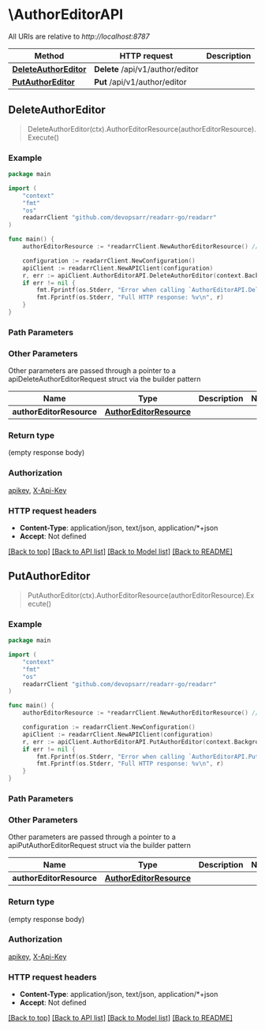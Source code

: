 # \AuthorEditorAPI

All URIs are relative to *http://localhost:8787*

Method | HTTP request | Description
------------- | ------------- | -------------
[**DeleteAuthorEditor**](AuthorEditorAPI.md#DeleteAuthorEditor) | **Delete** /api/v1/author/editor | 
[**PutAuthorEditor**](AuthorEditorAPI.md#PutAuthorEditor) | **Put** /api/v1/author/editor | 



## DeleteAuthorEditor

> DeleteAuthorEditor(ctx).AuthorEditorResource(authorEditorResource).Execute()



### Example

```go
package main

import (
	"context"
	"fmt"
	"os"
	readarrClient "github.com/devopsarr/readarr-go/readarr"
)

func main() {
	authorEditorResource := *readarrClient.NewAuthorEditorResource() // AuthorEditorResource |  (optional)

	configuration := readarrClient.NewConfiguration()
	apiClient := readarrClient.NewAPIClient(configuration)
	r, err := apiClient.AuthorEditorAPI.DeleteAuthorEditor(context.Background()).AuthorEditorResource(authorEditorResource).Execute()
	if err != nil {
		fmt.Fprintf(os.Stderr, "Error when calling `AuthorEditorAPI.DeleteAuthorEditor``: %v\n", err)
		fmt.Fprintf(os.Stderr, "Full HTTP response: %v\n", r)
	}
}
```

### Path Parameters



### Other Parameters

Other parameters are passed through a pointer to a apiDeleteAuthorEditorRequest struct via the builder pattern


Name | Type | Description  | Notes
------------- | ------------- | ------------- | -------------
 **authorEditorResource** | [**AuthorEditorResource**](AuthorEditorResource.md) |  | 

### Return type

 (empty response body)

### Authorization

[apikey](../README.md#apikey), [X-Api-Key](../README.md#X-Api-Key)

### HTTP request headers

- **Content-Type**: application/json, text/json, application/*+json
- **Accept**: Not defined

[[Back to top]](#) [[Back to API list]](../README.md#documentation-for-api-endpoints)
[[Back to Model list]](../README.md#documentation-for-models)
[[Back to README]](../README.md)


## PutAuthorEditor

> PutAuthorEditor(ctx).AuthorEditorResource(authorEditorResource).Execute()



### Example

```go
package main

import (
	"context"
	"fmt"
	"os"
	readarrClient "github.com/devopsarr/readarr-go/readarr"
)

func main() {
	authorEditorResource := *readarrClient.NewAuthorEditorResource() // AuthorEditorResource |  (optional)

	configuration := readarrClient.NewConfiguration()
	apiClient := readarrClient.NewAPIClient(configuration)
	r, err := apiClient.AuthorEditorAPI.PutAuthorEditor(context.Background()).AuthorEditorResource(authorEditorResource).Execute()
	if err != nil {
		fmt.Fprintf(os.Stderr, "Error when calling `AuthorEditorAPI.PutAuthorEditor``: %v\n", err)
		fmt.Fprintf(os.Stderr, "Full HTTP response: %v\n", r)
	}
}
```

### Path Parameters



### Other Parameters

Other parameters are passed through a pointer to a apiPutAuthorEditorRequest struct via the builder pattern


Name | Type | Description  | Notes
------------- | ------------- | ------------- | -------------
 **authorEditorResource** | [**AuthorEditorResource**](AuthorEditorResource.md) |  | 

### Return type

 (empty response body)

### Authorization

[apikey](../README.md#apikey), [X-Api-Key](../README.md#X-Api-Key)

### HTTP request headers

- **Content-Type**: application/json, text/json, application/*+json
- **Accept**: Not defined

[[Back to top]](#) [[Back to API list]](../README.md#documentation-for-api-endpoints)
[[Back to Model list]](../README.md#documentation-for-models)
[[Back to README]](../README.md)

